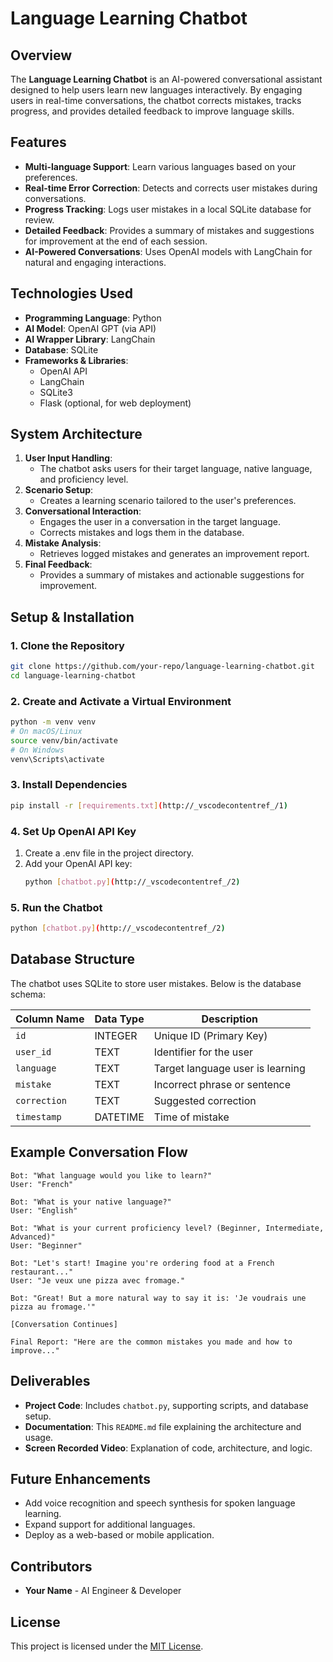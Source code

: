 # Language Learning Chatbot

## Overview
The **Language Learning Chatbot** is an AI-powered conversational assistant designed to help users learn new languages interactively. By engaging users in real-time conversations, the chatbot corrects mistakes, tracks progress, and provides detailed feedback to improve language skills.

## Features
- **Multi-language Support**: Learn various languages based on your preferences.
- **Real-time Error Correction**: Detects and corrects user mistakes during conversations.
- **Progress Tracking**: Logs user mistakes in a local SQLite database for review.
- **Detailed Feedback**: Provides a summary of mistakes and suggestions for improvement at the end of each session.
- **AI-Powered Conversations**: Uses OpenAI models with LangChain for natural and engaging interactions.

## Technologies Used
- **Programming Language**: Python
- **AI Model**: OpenAI GPT (via API)
- **AI Wrapper Library**: LangChain
- **Database**: SQLite
- **Frameworks & Libraries**:
  - OpenAI API
  - LangChain
  - SQLite3
  - Flask (optional, for web deployment)

## System Architecture
1. **User Input Handling**:
   - The chatbot asks users for their target language, native language, and proficiency level.
2. **Scenario Setup**:
   - Creates a learning scenario tailored to the user's preferences.
3. **Conversational Interaction**:
   - Engages the user in a conversation in the target language.
   - Corrects mistakes and logs them in the database.
4. **Mistake Analysis**:
   - Retrieves logged mistakes and generates an improvement report.
5. **Final Feedback**:
   - Provides a summary of mistakes and actionable suggestions for improvement.

## Setup & Installation

### 1. Clone the Repository
```bash
git clone https://github.com/your-repo/language-learning-chatbot.git
cd language-learning-chatbot
```

### 2. Create and Activate a Virtual Environment
```bash
python -m venv venv
# On macOS/Linux
source venv/bin/activate
# On Windows
venv\Scripts\activate
```

### 3. Install Dependencies
```bash
pip install -r [requirements.txt](http://_vscodecontentref_/1)
```

### 4. Set Up OpenAI API Key
1. Create a .env file in the project directory.
2. Add your OpenAI API key:
    ```bash
    python [chatbot.py](http://_vscodecontentref_/2)
    ```
### 5. Run the Chatbot
``` bash
python [chatbot.py](http://_vscodecontentref_/2)
```

## Database Structure
The chatbot uses SQLite to store user mistakes. Below is the database schema:

| Column Name | Data Type | Description                          |
|-------------|-----------|--------------------------------------|
| `id`        | INTEGER   | Unique ID (Primary Key)             |
| `user_id`   | TEXT      | Identifier for the user             |
| `language`  | TEXT      | Target language user is learning    |
| `mistake`   | TEXT      | Incorrect phrase or sentence        |
| `correction`| TEXT      | Suggested correction                |
| `timestamp` | DATETIME  | Time of mistake                     |

## Example Conversation Flow
```plaintext
Bot: "What language would you like to learn?"
User: "French"

Bot: "What is your native language?"
User: "English"

Bot: "What is your current proficiency level? (Beginner, Intermediate, Advanced)"
User: "Beginner"

Bot: "Let's start! Imagine you're ordering food at a French restaurant..."
User: "Je veux une pizza avec fromage."

Bot: "Great! But a more natural way to say it is: 'Je voudrais une pizza au fromage.'"

[Conversation Continues]

Final Report: "Here are the common mistakes you made and how to improve..."
```
## Deliverables
- **Project Code**: Includes `chatbot.py`, supporting scripts, and database setup.
- **Documentation**: This `README.md` file explaining the architecture and usage.
- **Screen Recorded Video**: Explanation of code, architecture, and logic.

## Future Enhancements
- Add voice recognition and speech synthesis for spoken language learning.
- Expand support for additional languages.
- Deploy as a web-based or mobile application.

## Contributors
- **Your Name** - AI Engineer & Developer

## License
This project is licensed under the [MIT License](LICENSE).
